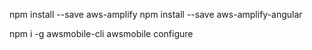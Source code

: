 npm install --save aws-amplify
npm install --save aws-amplify-angular

npm i -g awsmobile-cli
awsmobile configure


